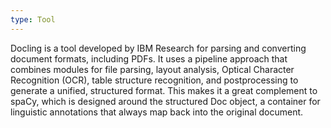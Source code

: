 ```yaml
---
type: Tool
---
```


Docling is a tool developed by IBM Research for parsing and converting document formats, including PDFs. It uses a pipeline approach that combines modules for file parsing, layout analysis, Optical Character Recognition (OCR), table structure recognition, and postprocessing to generate a unified, structured format. This makes it a great complement to spaCy, which is designed around the structured Doc object, a container for linguistic annotations that always map back into the original document.